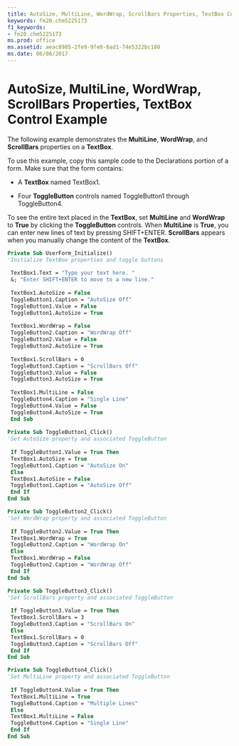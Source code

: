 ```yaml
---
title: AutoSize, MultiLine, WordWrap, ScrollBars Properties, TextBox Control Example
keywords: fm20.chm5225173
f1_keywords:
- fm20.chm5225173
ms.prod: office
ms.assetid: aeac8985-2fe9-9fe8-6ad1-74e5322bc180
ms.date: 06/08/2017
---
```



# AutoSize, MultiLine, WordWrap, ScrollBars Properties, TextBox Control Example

The following example demonstrates the **MultiLine**, **WordWrap**, and **ScrollBars** properties on a **TextBox**.

To use this example, copy this sample code to the Declarations portion of a form. Make sure that the form contains:




- A **TextBox** named TextBox1.
    
- Four **ToggleButton** controls named ToggleButton1 through ToggleButton4.
    

To see the entire text placed in the **TextBox**, set **MultiLine** and **WordWrap** to **True** by clicking the **ToggleButton** controls.
When **MultiLine** is **True**, you can enter new lines of text by pressing SHIFT+ENTER.
 **ScrollBars** appears when you manually change the content of the **TextBox**.



```vb
Private Sub UserForm_Initialize() 
'Initialize TextBox properties and toggle buttons 
 
 TextBox1.Text = "Type your text here. " 
 &; "Enter SHIFT+ENTER to move to a new line." 
 
 TextBox1.AutoSize = False 
 ToggleButton1.Caption = "AutoSize Off" 
 ToggleButton1.Value = False 
 ToggleButton1.AutoSize = True 
 
 TextBox1.WordWrap = False 
 ToggleButton2.Caption = "WordWrap Off" 
 ToggleButton2.Value = False 
 ToggleButton2.AutoSize = True 
 
 TextBox1.ScrollBars = 0 
 ToggleButton3.Caption = "ScrollBars Off" 
 ToggleButton3.Value = False 
 ToggleButton3.AutoSize = True 
 
 TextBox1.MultiLine = False 
 ToggleButton4.Caption = "Single Line" 
 ToggleButton4.Value = False 
 ToggleButton4.AutoSize = True 
 End Sub 
 
Private Sub ToggleButton1_Click() 
'Set AutoSize property and associated ToggleButton 
 
 If ToggleButton1.Value = True Then 
 TextBox1.AutoSize = True 
 ToggleButton1.Caption = "AutoSize On" 
 Else 
 TextBox1.AutoSize = False 
 ToggleButton1.Caption = "AutoSize Off" 
 End If 
End Sub
```




```vb
Private Sub ToggleButton2_Click() 
'Set WordWrap property and associated ToggleButton 
 
 If ToggleButton2.Value = True Then 
 TextBox1.WordWrap = True 
 ToggleButton2.Caption = "WordWrap On" 
 Else 
 TextBox1.WordWrap = False 
 ToggleButton2.Caption = "WordWrap Off" 
 End If 
End Sub
```




```vb
Private Sub ToggleButton3_Click() 
'Set ScrollBars property and associated ToggleButton 
 
 If ToggleButton3.Value = True Then 
 TextBox1.ScrollBars = 3 
 ToggleButton3.Caption = "ScrollBars On" 
 Else 
 TextBox1.ScrollBars = 0 
 ToggleButton3.Caption = "ScrollBars Off" 
 End If 
End Sub
```




```vb
Private Sub ToggleButton4_Click() 
'Set MultiLine property and associated ToggleButton 
 
 If ToggleButton4.Value = True Then 
 TextBox1.MultiLine = True 
 ToggleButton4.Caption = "Multiple Lines" 
 Else 
 TextBox1.MultiLine = False 
 ToggleButton4.Caption = "Single Line" 
 End If 
End Sub
```


